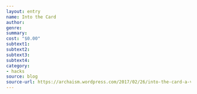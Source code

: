 ```yaml
---
layout: entry 
name: Into the Card
author: 
genre: 
summary: 
cost: "$0.00"
subtext1: 
subtext2: 
subtext3: 
subtext4: 
category:
- hacks
source: blog
source-url: https://archaism.wordpress.com/2017/02/26/into-the-card-a-variant-for-fifty-two-friends/
---
```

